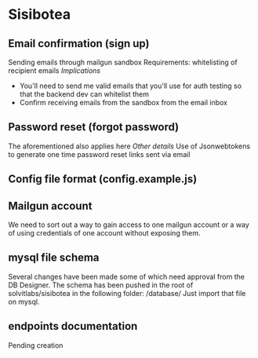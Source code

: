 # Sisibotea

## Email confirmation (sign up)
Sending emails through mailgun sandbox
Requirements: whitelisting of recipient emails
*Implications* 
* You'll need to send me valid emails that you'll use for auth testing so that the backend dev can whitelist them
* Confirm receiving emails from the sandbox from the email inbox

## Password reset (forgot password)
The aforementioned also applies here
*Other details*
Use of Jsonwebtokens to generate one time password reset links sent via email


## Config file format (config.example.js)

## Mailgun account
We need to sort out a way to gain access to one mailgun account or a way of using credentials of one account without exposing them.

## mysql file schema
Several changes have been made some of which need approval from the DB Designer. The schema has been pushed in the root of solvitlabs/sisibotea in the following folder: /database/
Just import that file on mysql.

## endpoints documentation
Pending creation
